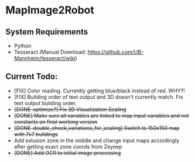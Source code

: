 # MapImage2Robot

## System Requirements
- Python
- Tesseract (Manual Download: https://github.com/UB-Mannheim/tesseract/wiki)


## Current Todo: 

- [FIX] Color reading. Currently getting blue/black instead of red. WHY?!
- [FIX] Building order of text output and 3D doesn't currently match. Fix text output building order.
- ~~[DONE-optimize?] Fix 3D Visualization Scaling~~
- ~~[DONE] Make sure all variables are linked to map input variables and not constants on final working version~~
- ~~[DONE-double_check_variations_for_scaling] Switch to 150x150 map with 7x7 buildings~~
- Add exlusion zone in the middle and change input maps accordingly after getting exact zone coords from Zeynep
- ~~[DONE] Add OCR to initial image processing~~